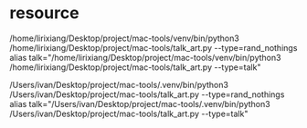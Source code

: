 # resource

/home/lirixiang/Desktop/project/mac-tools/venv/bin/python3 /home/lirixiang/Desktop/project/mac-tools/talk_art.py  --type=rand_nothings
alias talk="/home/lirixiang/Desktop/project/mac-tools/venv/bin/python3 /home/lirixiang/Desktop/project/mac-tools/talk_art.py  --type=talk"

/Users/ivan/Desktop/project/mac-tools/.venv/bin/python3 /Users/ivan/Desktop/project/mac-tools/talk_art.py  --type=rand_nothings
alias talk="/Users/ivan/Desktop/project/mac-tools/.venv/bin/python3 /Users/ivan/Desktop/project/mac-tools/talk_art.py  --type=talk"

